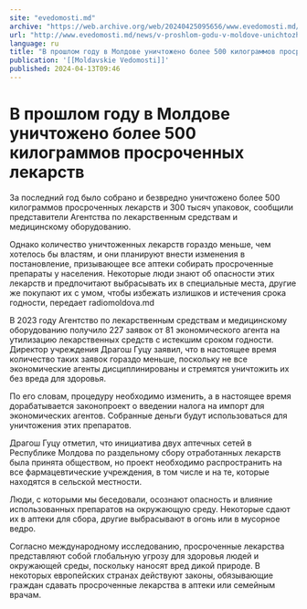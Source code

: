 ```yaml
---
site: "evedomosti.md"
archive: "https://web.archive.org/web/20240425095656/www.evedomosti.md/news/v-proshlom-godu-v-moldove-unichtozheno-bolee-500-kilogrammov"
url: "http://www.evedomosti.md/news/v-proshlom-godu-v-moldove-unichtozheno-bolee-500-kilogrammov"
language: ru
title: "В прошлом году в Молдове уничтожено более 500 килограммов просроченных лекарств"
publication: '[[Moldavskie Vedomosti]]'
published: 2024-04-13T09:46
---
```


# В прошлом году в Молдове уничтожено более 500 килограммов просроченных лекарств

За последний год было собрано и безвредно уничтожено более 500 килограммов просроченных лекарств и 300 тысяч упаковок, сообщили представители Агентства по лекарственным средствам и медицинскому оборудованию.

Однако количество уничтоженных лекарств гораздо меньше, чем хотелось бы властям, и они планируют внести изменения в постановление, призывающее все аптеки собирать просроченные препараты у населения. Некоторые люди знают об опасности этих лекарств и предпочитают выбрасывать их в специальные места, другие же покупают их с умом, чтобы избежать излишков и истечения срока годности, передает radiomoldova.md

В 2023 году Агентство по лекарственным средствам и медицинскому оборудованию получило 227 заявок от 81 экономического агента на утилизацию лекарственных средств с истекшим сроком годности. Директор учреждения Драгош Гуцу заявил, что в настоящее время количество таких заявок гораздо меньше, поскольку не все экономические агенты дисциплинированы и стремятся уничтожить их без вреда для здоровья.

По его словам, процедуру необходимо изменить, а в настоящее время дорабатывается законопроект о введении налога на импорт для экономических агентов. Собранные деньги будут использоваться для уничтожения этих препаратов.

Драгош Гуцу отметил, что инициатива двух аптечных сетей в Республике Молдова по раздельному сбору отработанных лекарств была принята обществом, но проект необходимо распространить на все фармацевтические учреждения, в том числе и на те, которые находятся в сельской местности.

Люди, с которыми мы беседовали, осознают опасность и влияние использованных препаратов на окружающую среду. Некоторые сдают их в аптеки для сбора, другие выбрасывают в огонь или в мусорное ведро.

Согласно международному исследованию, просроченные лекарства представляют собой глобальную угрозу для здоровья людей и окружающей среды, поскольку наносят вред дикой природе. В некоторых европейских странах действуют законы, обязывающие граждан сдавать просроченные лекарства в аптеки или семейным врачам.